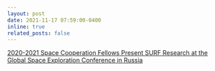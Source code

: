 ```yaml
---
layout: post
date: 2021-11-17 07:59:00-0400
inline: true
related_posts: false
---
```


[2020-2021 Space Cooperation Fellows Present SURF Research at the Global Space Exploration Conference in Russia](https://usrussia.stanford.edu/surf-news/2020-2021-space-cooperation-fellows-present-surf-research-at-the-global-space-exploration-conference-in-russianbsp)
